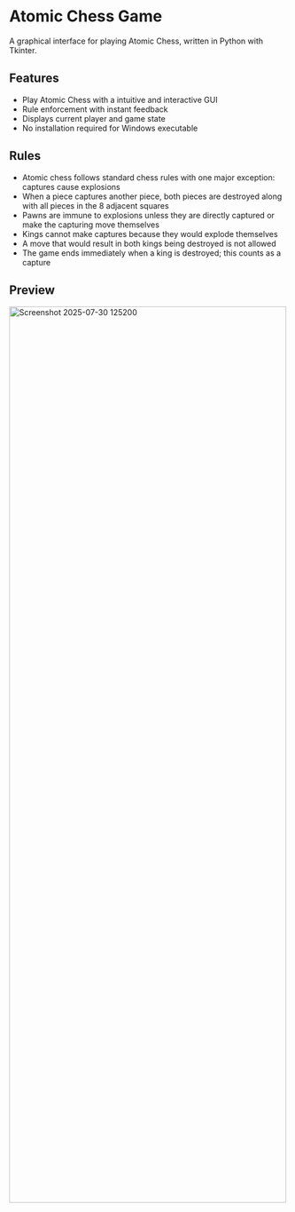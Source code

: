 # Atomic Chess Game
A graphical interface for playing Atomic Chess, written in Python with Tkinter.

## Features
- Play Atomic Chess with a intuitive and interactive GUI
- Rule enforcement with instant feedback
- Displays current player and game state
- No installation required for Windows executable

## Rules
- Atomic chess follows standard chess rules with one major exception: captures cause explosions
- When a piece captures another piece, both pieces are destroyed along with all pieces in the 8 adjacent squares
- Pawns are immune to explosions unless they are directly captured or make the capturing move themselves
- Kings cannot make captures because they would explode themselves
- A move that would result in both kings being destroyed is not allowed
- The game ends immediately when a king is destroyed; this counts as a capture

## Preview
<img width="500" height="1615" alt="Screenshot 2025-07-30 125200" src="https://github.com/user-attachments/assets/c1cb015d-17fc-4b02-a5ba-ac4a2168e4ed" />
